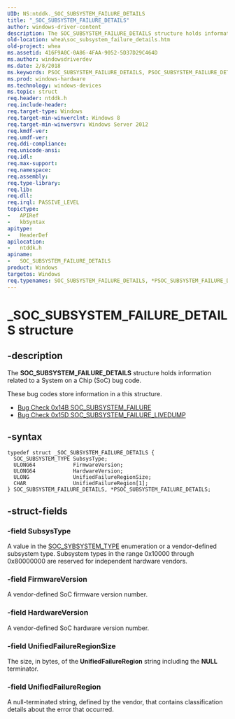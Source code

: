 ```yaml
---
UID: NS:ntddk._SOC_SUBSYSTEM_FAILURE_DETAILS
title: "_SOC_SUBSYSTEM_FAILURE_DETAILS"
author: windows-driver-content
description: The SOC_SUBSYSTEM_FAILURE_DETAILS structure holds information related to a System on a Chip (SoC) bug code.
old-location: whea\soc_subsystem_failure_details.htm
old-project: whea
ms.assetid: 416F9A0C-0A86-4FAA-9052-5D37D29C464D
ms.author: windowsdriverdev
ms.date: 2/8/2018
ms.keywords: PSOC_SUBSYSTEM_FAILURE_DETAILS, PSOC_SUBSYSTEM_FAILURE_DETAILS structure pointer [WHEA Drivers and Applications], *PSOC_SUBSYSTEM_FAILURE_DETAILS, whea.soc_subsystem_failure_details, _SOC_SUBSYSTEM_FAILURE_DETAILS, SOC_SUBSYSTEM_FAILURE_DETAILS structure [WHEA Drivers and Applications], ntddk/PSOC_SUBSYSTEM_FAILURE_DETAILS, ntddk/SOC_SUBSYSTEM_FAILURE_DETAILS, SOC_SUBSYSTEM_FAILURE_DETAILS
ms.prod: windows-hardware
ms.technology: windows-devices
ms.topic: struct
req.header: ntddk.h
req.include-header: 
req.target-type: Windows
req.target-min-winverclnt: Windows 8
req.target-min-winversvr: Windows Server 2012
req.kmdf-ver: 
req.umdf-ver: 
req.ddi-compliance: 
req.unicode-ansi: 
req.idl: 
req.max-support: 
req.namespace: 
req.assembly: 
req.type-library: 
req.lib: 
req.dll: 
req.irql: PASSIVE_LEVEL
topictype:
-	APIRef
-	kbSyntax
apitype:
-	HeaderDef
apilocation:
-	ntddk.h
apiname:
-	SOC_SUBSYSTEM_FAILURE_DETAILS
product: Windows
targetos: Windows
req.typenames: SOC_SUBSYSTEM_FAILURE_DETAILS, *PSOC_SUBSYSTEM_FAILURE_DETAILS
---
```


# _SOC_SUBSYSTEM_FAILURE_DETAILS structure


## -description


The   <b>SOC_SUBSYSTEM_FAILURE_DETAILS</b> structure holds information related to a System on a Chip (SoC) bug code.

These bug codes store information in a 
  this structure.
<ul>
<li>
<a href="https://msdn.microsoft.com/CC42D634-90CE-43F1-8552-E5DE711D2117">Bug    Check 0x14B SOC_SUBSYSTEM_FAILURE</a>
</li>
<li>
<a href="https://msdn.microsoft.com/F7903E88-1706-46E6-A5D0-6972702058A8">Bug Check 0x15D SOC_SUBSYSTEM_FAILURE_LIVEDUMP</a>
</li>
</ul>

## -syntax


````
typedef struct _SOC_SUBSYSTEM_FAILURE_DETAILS {
  SOC_SUBSYSTEM_TYPE SubsysType;
  ULONG64            FirmwareVersion;
  ULONG64            HardwareVersion;
  ULONG              UnifiedFailureRegionSize;
  CHAR               UnifiedFailureRegion[1];
} SOC_SUBSYSTEM_FAILURE_DETAILS, *PSOC_SUBSYSTEM_FAILURE_DETAILS;
````


## -struct-fields




### -field SubsysType

A value in the <a href="..\ntddk\ne-ntddk-_soc_subsystem_type.md">SOC_SYBSYSTEM_TYPE</a> enumeration or a vendor-defined subsystem type. Subsystem types in the range 0x10000 through 0x80000000 are reserved for independent hardware vendors. 


### -field FirmwareVersion

A vendor-defined SoC firmware version number.


### -field HardwareVersion

A  vendor-defined SoC hardware version number.


### -field UnifiedFailureRegionSize

The size, in bytes, of the <b>UnifiedFailureRegion</b> string including the <b>NULL</b> terminator.


### -field UnifiedFailureRegion

A null-terminated string, defined by the vendor, that  contains classification details about the error that occurred.

